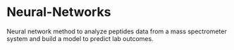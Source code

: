 # Neural-Networks
Neural network method to analyze peptides data from a mass spectrometer system and build a model to predict lab outcomes. 
